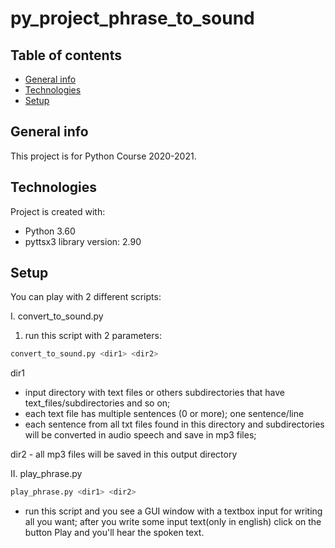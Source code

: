 # py_project_phrase_to_sound
## Table of contents
* [General info](#general-info)
* [Technologies](#technologies)
* [Setup](#setup)

## General info
This project is for Python Course 2020-2021.
	
## Technologies
Project is created with:
* Python 3.60
* pyttsx3 library version: 2.90
	
## Setup
You can play with 2 different scripts:

I. convert_to_sound.py
1. run this script with 2 parameters: 
```bash
convert_to_sound.py <dir1> <dir2>
```
dir1
- input directory with text files or others subdirectories that have text_files/subdirectories and so on;
- each text file has multiple sentences (0 or more); one sentence/line
- each sentence from all txt files found in this directory and subdirectories will be converted in audio speech and save in mp3 files;

dir2 - all mp3 files will be saved in this output directory

II. play_phrase.py
```bash
play_phrase.py <dir1> <dir2>
```
- run this script and you see a GUI window with a textbox input for writing all you want; after you write some input text(only in english) click on the button Play and you'll hear the spoken text.
